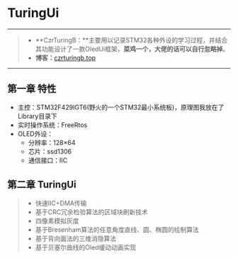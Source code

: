 # TuringUi

---

>- **CzrTuringB：**主要用以记录STM32各种外设的学习过程，并结合其功能设计了一款OledUi框架，**菜鸡一个，大佬的话可以自行忽略掉**。
>- **博客：**[czrturingb.top](http://www.czrturingb.top/)

---

## 第一章	特性

- 主控：STM32F429IGT6(野火的一个STM32最小系统板)，原理图我放在了Library目录下
- 实时操作系统：FreeRtos
- OLED外设：
  - 分辨率：128×64
  - 芯片：ssd1306
  - 通信接口：IIC

## 第二章	TuringUi

>- 快速IIC+DMA传输
>- 基于CRC冗余检验算法的区域块刷新技术
>- 四像素模拟灰度
>- 基于Bresenham算法的任意角度直线、圆、椭圆的绘制算法
>- 基于背向面法的三维消隐算法
>- 基于贝塞尔曲线的Oled缓动动画实现
